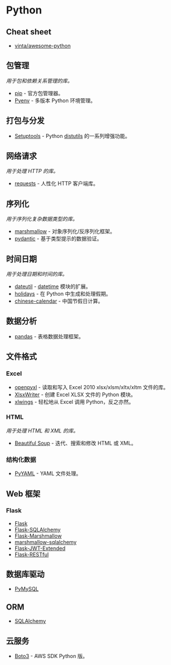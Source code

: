 # Python

## Cheat sheet

- [vinta/awesome-python](https://github.com/vinta/awesome-python)

## 包管理

*用于包和依赖关系管理的库。*

- [pip](https://pip.pypa.io/en/stable/) - 官方包管理器。
- [Pyenv](https://github.com/pyenv/pyenv) - 多版本 Python 环境管理。

## 打包与分发

- [Setuptools](https://packaging.python.org/en/latest/key_projects/#easy-install) - Python [distutils](https://docs.python.org/zh-cn/3.11/library/distutils.html) 的一系列增强功能。

## 网络请求

*用于处理 HTTP 的库。*

- [requests](https://github.com/psf/requests) - 人性化 HTTP 客户端库。

## 序列化

*用于序列化复杂数据类型的库。*

- [marshmallow](https://github.com/marshmallow-code/marshmallow) - 对象序列化/反序列化框架。
- [pydantic](https://github.com/pydantic/pydantic) - 基于类型提示的数据验证。

## 时间日期

*用于处理日期和时间的库。*

- [dateutil](https://github.com/dateutil/dateutil) - [datetime](https://docs.python.org/zh-cn/3/library/datetime.html) 模块的扩展。
- [holidays](https://github.com/vacanza/python-holidays) - 在 Python 中生成和处理假期。
- [chinese-calendar](https://github.com/LKI/chinese-calendar) - 中国节假日计算。

## 数据分析

- [pandas](https://pandas.pydata.org/) - 表格数据处理框架。

## 文件格式

### Excel

- [openpyxl](https://openpyxl.readthedocs.io/en/stable/) - 读取和写入 Excel 2010 xlsx/xlsm/xltx/xltm 文件的库。
- [XlsxWriter](https://github.com/jmcnamara/XlsxWriter) - 创建 Excel XLSX 文件的 Python 模块。
- [xlwings](https://github.com/xlwings/xlwings) - 轻松地从 Excel 调用 Python，反之亦然。

### HTML

*用于处理 HTML 和 XML 的库。*

- [Beautiful Soup](https://www.crummy.com/software/BeautifulSoup/bs4/doc.zh/) - 迭代、搜索和修改 HTML 或 XML。

### 结构化数据

- [PyYAML](https://github.com/yaml/pyyaml) - YAML 文件处理。

## Web 框架

### Flask

- [Flask](https://github.com/pallets/flask)
- [Flask-SQLAlchemy](https://github.com/pallets-eco/flask-sqlalchemy)
- [Flask-Marshmallow](https://github.com/marshmallow-code/flask-marshmallow)
- [marshmallow-sqlalchemy](https://github.com/marshmallow-code/marshmallow-sqlalchemy)
- [Flask-JWT-Extended](https://github.com/vimalloc/flask-jwt-extended)
- [Flask-RESTful](https://github.com/flask-restful/flask-restful)

## 数据库驱动

- [PyMySQL](https://github.com/PyMySQL/PyMySQL)

## ORM

- [SQLAlchemy](https://github.com/sqlalchemy/sqlalchemy)

## 云服务

- [Boto3](https://github.com/boto/boto3) - AWS SDK Python 版。

